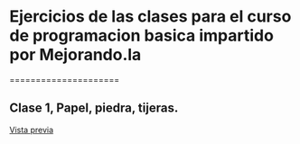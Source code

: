# Ejercicios de las clases para el curso de programacion basica impartido por Mejorando.la
=====================

## Clase 1, Papel, piedra, tijeras.

[Vista previa](http://htmlpreview.github.com/?https://github.com/manueldev/Curso-de-programacion-basica---Mejorando.la/blob/master/Clase%201%20-%20Piedra%2C%20papel%2C%20tijeras/index.html)